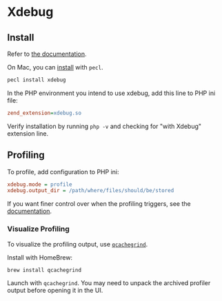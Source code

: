 # Xdebug

## Install

Refer to [the documentation](https://xdebug.org/docs/install). 

On Mac, you can [install](https://xdebug.org/docs/install) with `pecl`.

```sh
pecl install xdebug
```

In the PHP environment you intend to use xdebug, add this line to PHP ini file:

```ini
zend_extension=xdebug.so
```

Verify installation by running `php -v` and checking for "with Xdebug" extension line.

## Profiling 

To profile, add configuration to PHP ini:

```ini
xdebug.mode = profile
xdebug.output_dir = /path/where/files/should/be/stored 
```

If you want finer control over when the profiling triggers, see the [documentation](https://xdebug.org/docs/profiler).

### Visualize Profiling 

To visualize the profiling output, use [`qcachegrind`](https://formulae.brew.sh/formula/qcachegrind). 

Install with HomeBrew:
```
brew install qcachegrind
```

Launch with `qcachegrind`. You may need to unpack the archived profiler output before opening it in the UI. 
